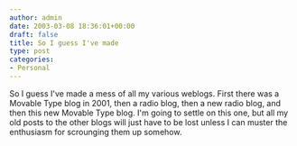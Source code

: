 ```yaml
---
author: admin
date: 2003-03-08 18:36:01+00:00
draft: false
title: So I guess I've made
type: post
categories:
- Personal
---
```


So I guess I've made a mess of all my various weblogs. First there was a Movable Type blog in 2001, then a radio blog, then a new radio blog, and then this new Movable Type blog. I'm going to settle on this one, but all my old posts to the other blogs will just have to be lost unless I can muster the enthusiasm for scrounging them up somehow.
